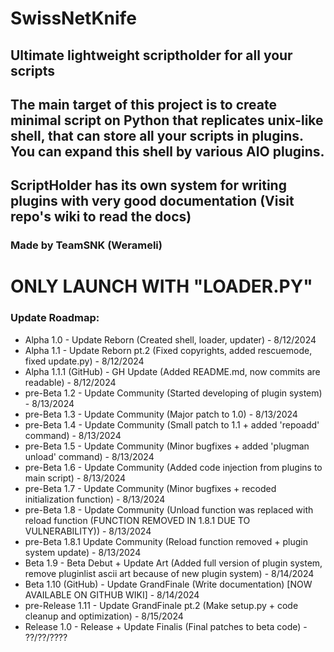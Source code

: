 # SwissNetKnife
## Ultimate lightweight scriptholder for all your scripts
## The main target of this project is to create minimal script on Python that replicates unix-like shell, that can store all your scripts in plugins. You can expand this shell by various AIO plugins.
## ScriptHolder has its own system for writing plugins with very good documentation (Visit repo's wiki to read the docs)

### Made by TeamSNK (Werameli)

# ONLY LAUNCH WITH "LOADER.PY"

### Update Roadmap:
- Alpha 1.0 - Update Reborn (Created shell, loader, updater) - 8/12/2024
- Alpha 1.1 - Update Reborn pt.2 (Fixed copyrights, added rescuemode, fixed update.py) - 8/12/2024
- Alpha 1.1.1 (GitHub) - GH Update (Added README.md, now commits are readable) - 8/12/2024
- pre-Beta 1.2 - Update Community (Started developing of plugin system) - 8/13/2024
- pre-Beta 1.3 - Update Community (Major patch to 1.0) - 8/13/2024
- pre-Beta 1.4 - Update Community (Small patch to 1.1 + added 'repoadd' command) - 8/13/2024
- pre-Beta 1.5 - Update Community (Minor bugfixes + added 'plugman unload' command) - 8/13/2024
- pre-Beta 1.6 - Update Community (Added code injection from plugins to main script) - 8/13/2024
- pre-Beta 1.7 - Update Community (Minor bugfixes + recoded initialization function) - 8/13/2024
- pre-Beta 1.8 - Update Community (Unload function was replaced with reload function (FUNCTION REMOVED IN 1.8.1 DUE TO VULNERABILITY)) - 8/13/2024
- pre-Beta 1.8.1 Update Community (Reload function removed + plugin system update) - 8/13/2024
- Beta 1.9 - Beta Debut + Update Art (Added full version of plugin system, remove pluginlist ascii art because of new plugin system) - 8/14/2024
- Beta 1.10 (GitHub) - Update GrandFinale (Write documentation) [NOW AVAILABLE ON GITHUB WIKI] - 8/14/2024
- pre-Release 1.11 - Update GrandFinale pt.2 (Make setup.py + code cleanup and optimization) - 8/15/2024
- Release 1.0 - Release + Update Finalis (Final patches to beta code) - ??/??/????
